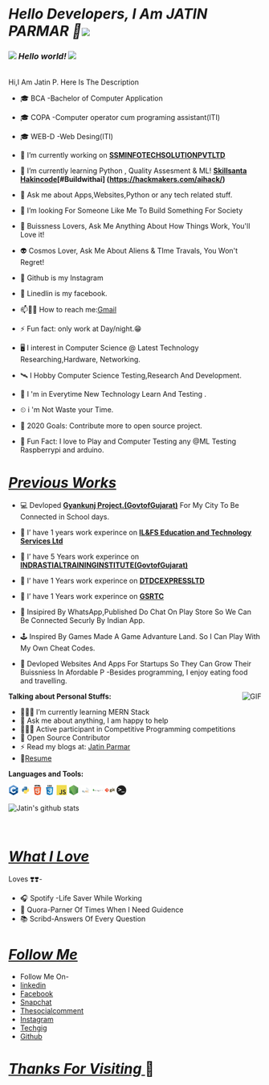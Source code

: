 
# <i> Hello Developers, I Am JATIN PARMAR 👋<img src="https://github.com/TheDudeThatCode/TheDudeThatCode/blob/master/Assets/Developer.gif" width="80px">

### <img src="https://github.com/TheDudeThatCode/TheDudeThatCode/blob/master/Assets/Hi.gif" width="29px"> Hello world!&nbsp;<img src="https://github.com/TheDudeThatCode/TheDudeThatCode/blob/master/Assets/Earth.gif" width="24px">

<br />
 </i></u>
Hi,I Am Jatin P.
Here Is The Description

- 🎓 BCA -Bachelor of Computer Application

- 🎓 COPA -Computer operator cum programing assistant(ITI)

- 🎓 WEB-D -Web Desing(ITI)

- 🔭 I’m currently working on <b>[SSMINFOTECHSOLUTIONPVTLTD](https://www.ssminfotech.biz/)</b>

- 🌱 I’m currently learning Python , Quality Assesment & ML! <b>[Skillsanta](https://www.skillsanta.com//)</b> <br><b>                  [Hakincode](https://hakincodes.tech//)</b><b>[#Buildwithai] (https://hackmakers.com/aihack/)</b>

- 💬 Ask me about Apps,Websites,Python or any tech related stuff.

- 👯 I’m looking For Someone Like Me To Build Something For Society 

- 💼 Buissness Lovers, Ask Me Anything About How Things Work, You'll Love it!

- 👽 Cosmos Lover, Ask Me About Aliens & TIme Travals, You Won't Regret!

- 🔭 Github is my Instagram

- 🔭 Linedlin is my facebook.

- 📫🧧🔗 How to reach me:[Gmail](https://mail.google.com/mail/u/0/?tab=wm&ogbl#inbox?compose=new/)

- ⚡ Fun fact: only work at Day/night.😁

- 🖥 I interest in Computer Science @ Latest Technology Researching,Hardware,   Networking.

- 🛰 I Hobby Computer Science Testing,Research And Development.

- 📕 I 'm  in Everytime New Technology Learn And Testing .

- ⏲ i 'm Not Waste your Time. 

- 🥇 2020 Goals: Contribute more to open source project.

- 🎃 Fun Fact: I love to Play and Computer Testing any @ML Testing Raspberrypi and arduino.

# <i><u> Previous Works </i></u>
- 💻 Devloped <b>[Gyankunj Project.(GovtofGujarat)](https://gyankunj.gujarat.gov.in/)</b> For My City To Be Connected in School days. 
- 🔭 I’ have 1 years work experince on <b>[IL&FS Education and Technology Services Ltd](https://www.schoolnetindia.com/)</b>
- 🔭 I’ have 5 Years work experince on <b>[INDRASTIALTRAININGINSTITUTE(GovtofGujarat)](https://talimrojgar.gujarat.gov.in/2014/default.aspx#.X5-bpogza1s)</b>
- 🔭 I’ have 1 Years work experince on <b>[DTDCEXPRESSLTD](https://www.dtdc.in/)</b>
- 🔭 I’ have 1 Years work experince on <b>[GSRTC](https://gsrtc.in/site/)</b>

- 📱 Insipired By WhatsApp,Published Do Chat On Play Store So We Can Be Connected Securly By Indian App.
- 🕹 Inspired By Games Made A Game Advanture Land. So I Can Play With My Own Cheat Codes.
- 🤝 Devloped Websites And Apps For Startups So They Can Grow Their Buissniess In Afordable P
-Besides programming, I enjoy eating food and travelling.


<img align="right" alt="GIF" src="https://media.giphy.com/media/L8K62iTDkzGX6/giphy.gif" />
  
**Talking about Personal Stuffs:**

- 👨🏽‍💻 I’m currently learning MERN Stack 
- 💬 Ask me about anything, I am happy to help
- 👨🏽‍💼 Active participant in Competitive Programming competitions
- 🙍  Open Source Contributor
- ⚡️ Read my blogs at: [Jatin Parmar](https://medium.com/@parmarjatin4911)
- 📝[Resume](https://drive.google.com/file/d/14FJa-mcOT-2pnVFXrDGRpKA3GJhpTVk_/view?usp=sharing)

**Languages and Tools:**  

<code><img height="20" src="https://raw.githubusercontent.com/github/explore/80688e429a7d4ef2fca1e82350fe8e3517d3494d/topics/cpp/cpp.png"></code>
<code><img height="20" src="https://raw.githubusercontent.com/github/explore/80688e429a7d4ef2fca1e82350fe8e3517d3494d/topics/python/python.png"></code>
<code><img height="20" src="https://raw.githubusercontent.com/github/explore/80688e429a7d4ef2fca1e82350fe8e3517d3494d/topics/html/html.png"></code>
<code><img height="20" src="https://raw.githubusercontent.com/github/explore/5c058a388828bb5fde0bcafd4bc867b5bb3f26f3/topics/css/css.png"></code>
<code><img height="20" src="https://raw.githubusercontent.com/github/explore/80688e429a7d4ef2fca1e82350fe8e3517d3494d/topics/javascript/javascript.png"></code>
<code><img height="20" src="https://raw.githubusercontent.com/github/explore/80688e429a7d4ef2fca1e82350fe8e3517d3494d/topics/nodejs/nodejs.png"></code>
<code><img height="20" src="https://raw.githubusercontent.com/github/explore/80688e429a7d4ef2fca1e82350fe8e3517d3494d/topics/mysql/mysql.png"></code>
<code><img height="20" src="https://raw.githubusercontent.com/github/explore/80688e429a7d4ef2fca1e82350fe8e3517d3494d/topics/mongodb/mongodb.png"></code>
<code><img height="20" src="https://raw.githubusercontent.com/github/explore/80688e429a7d4ef2fca1e82350fe8e3517d3494d/topics/git/git.png"></code>
<code><img height="20" src="https://raw.githubusercontent.com/github/explore/80688e429a7d4ef2fca1e82350fe8e3517d3494d/topics/terminal/terminal.png"></code>

![Jatin's github stats](https://github-readme-stats.vercel.app/api?username=JHP4911&show_icons=true&hide_border=true)

<br/>


# <i><u>What I Love </i></u>
Loves ❣️❣️-
- 🎧 Spotify -Life Saver While Working
- 🤝 Quora-Parner Of Times When I Need Guidence
- 📚 Scribd-Answers Of Every Question 

# <i><u>Follow Me </i></u>
- Follow Me On-
- [linkedin](https://www.linkedin.com/in/jhparmar/)
- [Facebook](https://www.facebook.com/JATINPARMAR4911/)
- [Snapchat](https://www.snapchat.com/add/Jatin4911/)
- [Thesocialcomment](https://https://thesocialcomment.com/jatinparmar/portfolio/bio)
- [Instagram](https://www.instagram.com/lll_I_AM_JATIN_JALA_lll/)
- [Techgig](https://www.techgig.com/jatinparmar4)
- [Github](https://github.com/JHP4911)

# <i><u>Thanks For Visiting </i></u> 👋 






